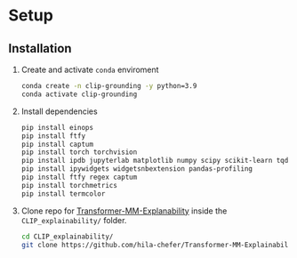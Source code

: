 # Setup

## Installation

1. Create and activate `conda` enviroment
    ```sh
    conda create -n clip-grounding -y python=3.9
    conda activate clip-grounding
    ```
2. Install dependencies
    ```sh
    pip install einops
    pip install ftfy
    pip install captum
    pip install torch torchvision
    pip install ipdb jupyterlab matplotlib numpy scipy scikit-learn tqdm natsort opencv-python pillow pyyaml scikit-image imgaug
    pip install ipywidgets widgetsnbextension pandas-profiling
    pip install ftfy regex captum
    pip install torchmetrics
    pip install termcolor
    ```
3. Clone repo for [Transformer-MM-Explanability](https://github.com/hila-chefer/Transformer-MM-Explainability) inside the `CLIP_explainability/` folder.
    ```sh
    cd CLIP_explainability/
    git clone https://github.com/hila-chefer/Transformer-MM-Explainability.git
    ```